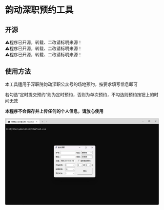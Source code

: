 # 韵动深职预约工具
 
## 开源
⚠程序已开源，转载、二改请标明来源！  
⚠程序已开源，转载、二改请标明来源！  
⚠程序已开源，转载、二改请标明来源！  

## 使用方法
本工具适用于深职院韵动深职公众号的场地预约，按要求填写信息即可

若勾选“定时提交预约”则为定时预约，否则为单次预约，不勾选则预约按钮上的时间无效

**本程序不会保存并上传任何的个人信息，请放心使用**

![image](https://raw.githubusercontent.com/Tongrens/my_gallery/main/image/ydsz.jpg)